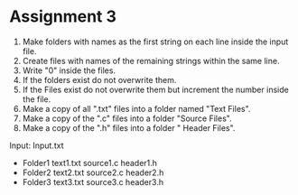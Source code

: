 # Assignment 3
1.	Make folders with names as the first string on each line inside the input file.
2.	Create files with names of the remaining strings within the same line.
3.	Write "0" inside the files.
4.	If the folders exist do not overwrite them.
5.	If the Files exist do not overwrite them but increment the number inside the file.
6.	Make a copy of all ".txt" files into a folder named "Text Files".
7.	Make a copy of the ".c" files into a folder "Source Files".
8.	Make a copy of the ".h" files into a folder " Header Files".

Input: Input.txt
 - Folder1 text1.txt source1.c header1.h 
 - Folder2 text2.txt source2.c header2.h 
 - Folder3 text3.txt source3.c header3.h
